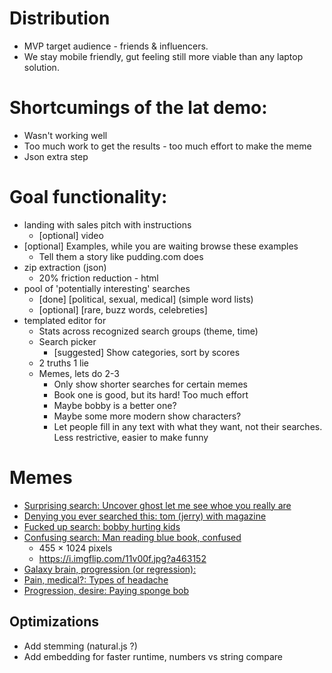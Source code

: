 # Distribution

- MVP target audience - friends & influencers.
- We stay mobile friendly, gut feeling still more viable than any laptop solution.

# Shortcumings of the lat demo:

- Wasn't working well
- Too much work to get the results - too much effort to make the meme
- Json extra step

# Goal functionality:

- landing with sales pitch with instructions
  - [optional] video
- [optional] Examples, while you are waiting browse these examples
  - Tell them a story like pudding.com does
- zip extraction (json)
  - 20% friction reduction - html
- pool of 'potentially interesting' searches
  - [done] [political, sexual, medical] (simple word lists)
  - [optional] [rare, buzz words, celebreties]
- templated editor for
  - Stats across recognized search groups (theme, time)
  - Search picker
    - [suggested] Show categories, sort by scores
  - 2 truths 1 lie
  - Memes, lets do 2-3
    - Only show shorter searches for certain memes
    - Book one is good, but its hard! Too much effort
    - Maybe bobby is a better one?
    - Maybe some more modern show characters?
    - Let people fill in any text with what they want, not their searches. Less restrictive, easier to make funny

# Memes

- [Surprising search: Uncover ghost let me see whoe you really are](https://i.imgflip.com/4sz3mk.png?a462840)
- [Denying you ever searched this: tom (jerry) with magazine](https://i.kym-cdn.com/entries/icons/mobile/000/026/618/ZEBxqIA.jpg)
- [Fucked up search: bobby hurting kids](https://www.tjtoday.org/wp-content/uploads/2021/01/IMG_7502.jpg)
- [Confusing search: Man reading blue book, confused](https://cdn.ebaumsworld.com/mediaFiles/picture/718392/85780339.jpg)
  - 455 × 1024 pixels
  - https://i.imgflip.com/11v00f.jpg?a463152
- [Galaxy brain, progression (or regression):](https://i.pinimg.com/736x/93/01/e9/9301e92f3a61a7e07a2c000be4498327.jpg)
- [Pain, medical?: Types of headache](https://www.memeatlas.com/images/templates/types-of-headaches-meme-template.jpg)
- [Progression, desire: Paying sponge bob](https://memetemplatehouse.com/wp-content/uploads/2020/05/SpongeBobs-Wallet-10052020221404_compress19-300x249.jpg)

## Optimizations

- Add stemming (natural.js ?)
- Add embedding for faster runtime, numbers vs string compare

<!--stackedit_data:
eyJoaXN0b3J5IjpbNDY3Njk4NzM3XX0=
-->
